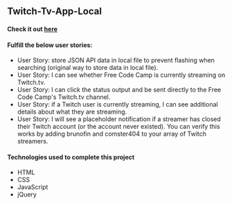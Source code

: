 ## Twitch-Tv-App-Local
#### Check it out [here](https://c0d0er.github.io/Twitch-TV-App-Local/)

#### Fulfill the below user stories:
- User Story: store JSON API data in local file to prevent flashing when searching (original way to store data in local file).
- User Story: I can see whether Free Code Camp is currently streaming on Twitch.tv.
- User Story: I can click the status output and be sent directly to the Free Code Camp's Twitch.tv channel.
- User Story: if a Twitch user is currently streaming, I can see additional details about what they are streaming.
- User Story: I will see a placeholder notification if a streamer has closed their Twitch account (or the account never existed). You can verify this works by adding brunofin and comster404 to your array of Twitch streamers.

#### Technologies used to complete this project
- HTML
- CSS
- JavaScript
- jQuery

